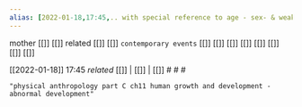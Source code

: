 ```yaml
---
alias: [2022-01-18,17:45,.. with special reference to age - sex- & weaker sections]
---
```

 mother [[]] [[]]
 related [[]] [[]]
 `contemporary events` [[]] [[]] [[]] [[]] [[]] [[]] [[]] [[]]

[[2022-01-18]] 17:45 _related_ [[]] | [[]] | [[]] # # #

```query
"physical anthropology part C ch11 human growth and development - abnormal development"
```
